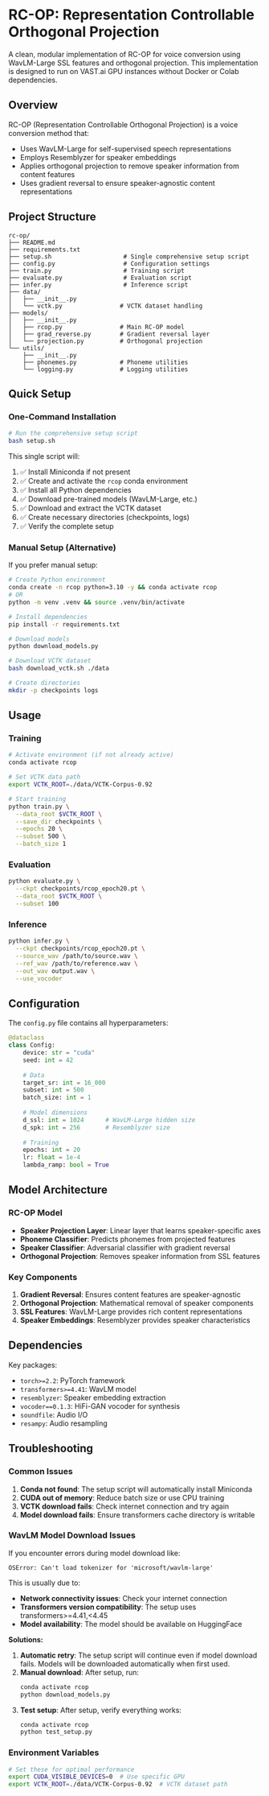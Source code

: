 # RC-OP: Representation Controllable Orthogonal Projection

A clean, modular implementation of RC-OP for voice conversion using WavLM-Large SSL features and orthogonal projection. This implementation is designed to run on VAST.ai GPU instances without Docker or Colab dependencies.

## Overview

RC-OP (Representation Controllable Orthogonal Projection) is a voice conversion method that:
- Uses WavLM-Large for self-supervised speech representations
- Employs Resemblyzer for speaker embeddings  
- Applies orthogonal projection to remove speaker information from content features
- Uses gradient reversal to ensure speaker-agnostic content representations

## Project Structure

```
rc-op/
├── README.md
├── requirements.txt
├── setup.sh                    # Single comprehensive setup script
├── config.py                   # Configuration settings
├── train.py                    # Training script
├── evaluate.py                 # Evaluation script  
├── infer.py                    # Inference script
├── data/
│   ├── __init__.py
│   └── vctk.py                # VCTK dataset handling
├── models/
│   ├── __init__.py
│   ├── rcop.py                # Main RC-OP model
│   ├── grad_reverse.py        # Gradient reversal layer
│   └── projection.py          # Orthogonal projection
└── utils/
    ├── __init__.py
    ├── phonemes.py            # Phoneme utilities
    └── logging.py             # Logging utilities
```

## Quick Setup

### One-Command Installation

```bash
# Run the comprehensive setup script
bash setup.sh
```

This single script will:
1. ✅ Install Miniconda if not present
2. ✅ Create and activate the `rcop` conda environment
3. ✅ Install all Python dependencies
4. ✅ Download pre-trained models (WavLM-Large, etc.)
5. ✅ Download and extract the VCTK dataset
6. ✅ Create necessary directories (checkpoints, logs)
7. ✅ Verify the complete setup

### Manual Setup (Alternative)

If you prefer manual setup:

```bash
# Create Python environment
conda create -n rcop python=3.10 -y && conda activate rcop
# OR
python -m venv .venv && source .venv/bin/activate

# Install dependencies
pip install -r requirements.txt

# Download models
python download_models.py

# Download VCTK dataset
bash download_vctk.sh ./data

# Create directories
mkdir -p checkpoints logs
```

## Usage

### Training

```bash
# Activate environment (if not already active)
conda activate rcop

# Set VCTK data path
export VCTK_ROOT=./data/VCTK-Corpus-0.92

# Start training
python train.py \
  --data_root $VCTK_ROOT \
  --save_dir checkpoints \
  --epochs 20 \
  --subset 500 \
  --batch_size 1
```

### Evaluation

```bash
python evaluate.py \
  --ckpt checkpoints/rcop_epoch20.pt \
  --data_root $VCTK_ROOT \
  --subset 100
```

### Inference

```bash
python infer.py \
  --ckpt checkpoints/rcop_epoch20.pt \
  --source_wav /path/to/source.wav \
  --ref_wav /path/to/reference.wav \
  --out_wav output.wav \
  --use_vocoder
```

## Configuration

The `config.py` file contains all hyperparameters:

```python
@dataclass
class Config:
    device: str = "cuda"
    seed: int = 42
    
    # Data
    target_sr: int = 16_000
    subset: int = 500
    batch_size: int = 1
    
    # Model dimensions
    d_ssl: int = 1024      # WavLM-Large hidden size
    d_spk: int = 256       # Resemblyzer size
    
    # Training
    epochs: int = 20
    lr: float = 1e-4
    lambda_ramp: bool = True
```

## Model Architecture

### RC-OP Model
- **Speaker Projection Layer**: Linear layer that learns speaker-specific axes
- **Phoneme Classifier**: Predicts phonemes from projected features
- **Speaker Classifier**: Adversarial classifier with gradient reversal
- **Orthogonal Projection**: Removes speaker information from SSL features

### Key Components

1. **Gradient Reversal**: Ensures content features are speaker-agnostic
2. **Orthogonal Projection**: Mathematical removal of speaker components
3. **SSL Features**: WavLM-Large provides rich content representations
4. **Speaker Embeddings**: Resemblyzer provides speaker characteristics

## Dependencies

Key packages:
- `torch>=2.2`: PyTorch framework
- `transformers>=4.41`: WavLM model
- `resemblyzer`: Speaker embedding extraction
- `vocoder==0.1.3`: HiFi-GAN vocoder for synthesis
- `soundfile`: Audio I/O
- `resampy`: Audio resampling

## Troubleshooting

### Common Issues

1. **Conda not found**: The setup script will automatically install Miniconda
2. **CUDA out of memory**: Reduce batch size or use CPU training
3. **VCTK download fails**: Check internet connection and try again
4. **Model download fails**: Ensure transformers cache directory is writable

### WavLM Model Download Issues

If you encounter errors during model download like:
```
OSError: Can't load tokenizer for 'microsoft/wavlm-large'
```

This is usually due to:
- **Network connectivity issues**: Check your internet connection
- **Transformers version compatibility**: The setup uses transformers>=4.41,<4.45
- **Model availability**: The model should be available on HuggingFace

**Solutions:**
1. **Automatic retry**: The setup script will continue even if model download fails. Models will be downloaded automatically when first used.
2. **Manual download**: After setup, run:
   ```bash
   conda activate rcop
   python download_models.py
   ```
3. **Test setup**: After setup, verify everything works:
   ```bash
   conda activate rcop
   python test_setup.py
   ```

### Environment Variables

```bash
# Set these for optimal performance
export CUDA_VISIBLE_DEVICES=0  # Use specific GPU
export VCTK_ROOT=./data/VCTK-Corpus-0.92  # VCTK dataset path
``` 